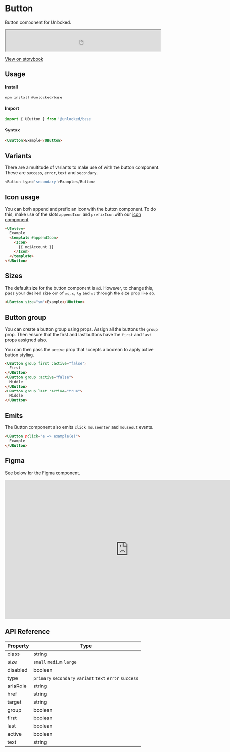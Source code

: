 # Button

Button component for Unlocked.

 <iframe
  src="https://www.storybook.unlocked.to/iframe.html?id=components-button--primary&viewMode=story"
  width="100%"
  height="70"
></iframe>

[View on storybook](https://storybook.unlocked.to)
## Usage

#### Install
```bash
npm install @unlocked/base
```

#### Import
```js
import { UButton } from '@unlocked/base
```

#### Syntax 
```html
<UButton>Example</UButton>
```
## Variants

There are a multitude of variants to make use of with the button component. These are `success`, `error`, `text` and `secondary`.

```js
<Button type='secondary'>Example</Button>
```
## Icon usage
You can both append and prefix an icon with the button component. To do this, make use of the slots `appendIcon` and `prefixIcon` with our [icon component]('/components/icon.html').

```html
<UButton>
  Example
  <template #appendIcon>
    <Icon>
      {{ mdiAccount }}
    </Icon>
  </template>
</UButton>
```

## Sizes

The default size for the button component is `md`. However, to change this, pass your desired size out of `xs`, `s`, `lg` and `xl` through the size prop like so.

```html
<UButton size="sm">Example</UButton>
```

## Button group
You can create a button group using props. Assign all the buttons the `group` prop. Then ensure that the first and last buttons have the `first` and `last` props assigned also. 

You can then pass the `active` prop that accepts a boolean to apply active button styling. 

```html
<UButton group first :active="false">
  First
</UButton>
<UButton group :active="false">
  Middle
</UButton>
<UButton group last :active="true">
  Middle
</UButton>
```

## Emits
The Button component also emits `click`, `mouseenter` and `mouseout` events.

```html
<UButton @click="e => example(e)">
  Example
</UButton>
```

## Figma

See below for the Figma component.

<iframe style="border: 1px solid rgba(0, 0, 0, 0.1);" width="800" height="450" src="https://www.figma.com/embed?embed_host=share&url=https%3A%2F%2Fwww.figma.com%2Ffile%2F3RLpJ0ZEXlbIBYLTUtLaL9%2Funlocked-ui%3Fnode-id%3D4%253A624" allowfullscreen></iframe>

## API Reference

| Property              | Type                       |
| --------------------- | -------------------------- |
| class       | string | string[]            |
| size       | `small` `medium` `large`            |
| disabled       | boolean           |
| type       | `primary` `secondary` `variant` `text` `error` `success`           |
| ariaRole | string |
| href | string | 
| target | string |
| group | boolean |
| first | boolean |
| last | boolean |
| active | boolean |
| text | string |
